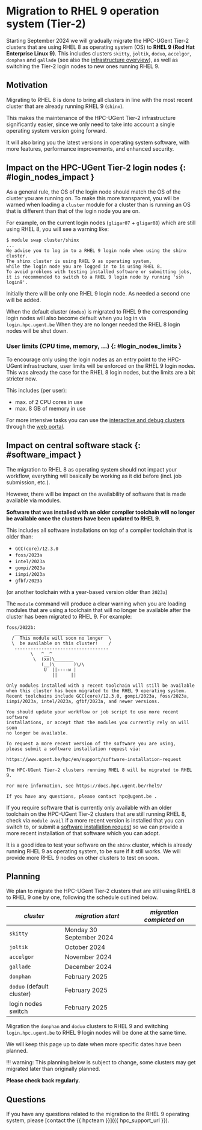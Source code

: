 # Migration to RHEL 9 operation system (Tier-2)

Starting September 2024 we will gradually migrate the HPC-UGent Tier-2 clusters that
are using RHEL 8 as operating system (OS) to **RHEL 9 (Red Hat Enterprise Linux 9)**.
This includes clusters `skitty`, `joltik`, `doduo`, `accelgor`, `donphan` and `gallade`
(see also the [infrastructure overview](https://www.ugent.be/hpc/en/infrastructure)),
as well as switching the Tier-2 login nodes to new ones running RHEL 9.

## Motivation

Migrating to RHEL 8 is done to bring all clusters in line with the most recent
cluster that are already running RHEL 9 (`shinx`).

This makes the maintenance of the HPC-UGent Tier-2 infrastructure significantly easier,
since we only need to take into account a single operating system version going forward.

It will also bring you the latest versions in operating system software, with more
features, performance improvements, and enhanced security.

## Impact on the HPC-UGent Tier-2 login nodes {: #login_nodes_impact }

As a general rule, the OS of the login node should match the OS of the cluster
you are running on. To make this more transparent, you will be warned when loading
a `cluster` module for a cluster than is running an OS that is different than that
of the login node you are on.

For example, on the current login nodes (`gligar07` + `gligar08`) which are still using RHEL 8,
you will see a warning like:
```
$ module swap cluster/shinx
...
We advise you to log in to a RHEL 9 login node when using the shinx cluster.
The shinx cluster is using RHEL 9 as operating system,
while the login node you are logged in to is using RHEL 8.
To avoid problems with testing installed software or submitting jobs,
it is recommended to switch to a RHEL 9 login node by running 'ssh login9'.
```

Initially there will be only one RHEL 9 login node. As needed a second one will be added.

When the default cluster (`doduo`) is migrated to RHEL 9 the corresponding login nodes
will also become default when you log in via `login.hpc.ugent.be`
When they are no longer needed the RHEL 8 login nodes will be shut down.

### User limits (CPU time, memory, ...) {: #login_nodes_limits }

To encourage only using the login nodes as an entry point to the HPC-UGent infrastructure,
user limits will be enforced on the RHEL 9 login nodes. This was already the case for the
RHEL 8 login nodes, but the limits are a bit stricter now.

This includes (per user):

* max. of 2 CPU cores in use
* max. 8 GB of memory in use

For more intensive tasks you can use the
[interactive and debug clusters](interactive_debug.md)
through the [web portal](web_portal.md).

## Impact on central software stack {: #software_impact }

The migration to RHEL 8 as operating system should not impact your workflow,
everything will basically be working as it did before (incl. job submission, etc.).

However, there will be impact on the availability of software that is made available via modules.

**Software that was installed with an older compiler toolchain will no
longer be available once the clusters have been updated to RHEL 9.**

This includes all software installations on top of a compiler toolchain that is older than:

* `GCC(core)/12.3.0`
* `foss/2023a`
* `intel/2023a`
* `gompi/2023a`
* `iimpi/2023a`
* `gfbf/2023a`

(or another toolchain with a year-based version older than `2023a`)

The `module` command will produce a clear warning when you are loading modules
that are using a toolchain that will no longer be available after the cluster
has been migrated to RHEL 9.
For example:

```
foss/2022b:
   ___________________________________
  /  This module will soon no longer  \
  \  be available on this cluster!    /
   -----------------------------------
         \   ^__^
          \  (xx)\_______
             (__)\       )\/\
              U  ||----w |
                 ||     ||

Only modules installed with a recent toolchain will still be available
when this cluster has been migrated to the RHEL 9 operating system.
Recent toolchains include GCC(core)/12.3.0, gompi/2023a, foss/2023a,
iimpi/2023a, intel/2023a, gfbf/2023a, and newer versions.

You should update your workflow or job script to use more recent software
installations, or accept that the modules you currently rely on will soon
no longer be available.

To request a more recent version of the software you are using,
please submit a software installation request via:

https://www.ugent.be/hpc/en/support/software-installation-request

The HPC-UGent Tier-2 clusters running RHEL 8 will be migrated to RHEL 9.

For more information, see https://docs.hpc.ugent.be/rhel9/

If you have any questions, please contact hpc@ugent.be .
```

If you require software that is currently only available with an older toolchain
on the HPC-UGent Tier-2 clusters that are still running RHEL 8,
check via `module avail` if a more recent version is installed that you can switch to,
or submit a [software installation request](https://www.ugent.be/hpc/en/support/software-installation-request)
so we can provide a more recent installation of that software which you can adopt.

It is a good idea to test your software on the `shinx` cluster,
which is already running RHEL 9 as operating system,
to be sure if it still works.
We will provide more RHEL 9 nodes on other clusters to test on soon.

## Planning

We plan to migrate the HPC-UGent Tier-2 clusters that are still
using RHEL 8 to RHEL 9 one by one, following the schedule outlined below.

| ***cluster*** | ***migration start*** | ***migration completed on*** |
| --- | ---- | --- |
| `skitty` | Monday 30 September 2024 | |
| `joltik` | October 2024 | |
| `accelgor` | November 2024 | |
| `gallade` | December 2024 | |
| `donphan` | February 2025 | |
| `doduo` (default cluster) | February 2025 | |
| login nodes switch | February 2025 | |

Migration the `donphan` and `doduo` clusters to RHEL 9 and switching `login.hpc.ugent.be` to RHEL 9 login nodes
will be done at the same time.

We will keep this page up to date when more specific dates have been planned.

!!! warning: This planning below is subject to change, some clusters may get migrated
later than originally planned.

**Please check back regularly.**

## Questions

If you have any questions related to the migration to the RHEL 9 operating system,
please [contact the {{ hpcteam }}]({{ hpc_support_url }}).

